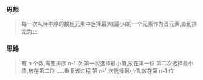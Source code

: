 ### 思想

> 每一次从待排序的数组元素中选择最大(最小)的一个元素作为首元素,直到排完为止

### 思路

> 有 n 个数,需要排序 n-1 次
> 第一次选择最小值,放在第一位
> 第二次选择最小值,放在第二位
> …..重复该过程
> 第 n-1 次选择最小值,放在第 n-1 位

